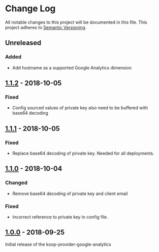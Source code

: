 # Change Log
All notable changes to this project will be documented in this file.
This project adheres to [Semantic Versioning](http://semver.org/).

## Unreleased
### Added
* Add hostname as a supported Google Analytics dimension

## [1.1.2] - 2018-10-05
### Fixed
* Config sourced values of private key also need to be buffered with base64 decoding

## [1.1.1] - 2018-10-05
### Fixed
* Replace base64 decoding of private key. Needed for all deployments.

## [1.1.0] - 2018-10-04
### Changed
* Remove base64 decoding of private key and client email

### Fixed
* Incorrect reference to private key in config file.

## [1.0.0] - 2018-09-25
Initial release of the koop-provider-google-analytics

[1.1.2]: https://github.com/koopjs/koop-provider-google-analytics/compare/v1.1.1...v1.1.2
[1.1.1]: https://github.com/koopjs/koop-provider-google-analytics/compare/v1.1.0...v1.1.1
[1.1.0]: https://github.com/koopjs/koop-provider-google-analytics/compare/v1.0.0...v1.1.0
[1.0.0]: https://github.com/koopjs/koop-provider-google-analytics/releases/tag/v1.0.0